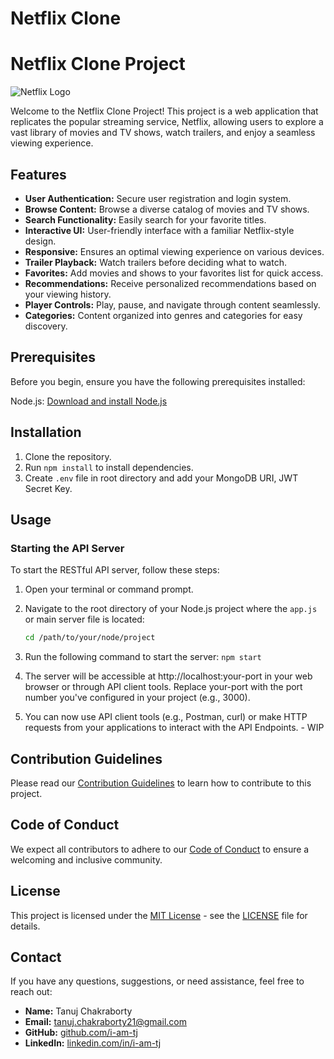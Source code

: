 # Netflix Clone

# Netflix Clone Project

![Netflix Logo](https://shorturl.at/itST9)

Welcome to the Netflix Clone Project! This project is a web application that replicates the popular streaming service, Netflix, allowing users to explore a vast library of movies and TV shows, watch trailers, and enjoy a seamless viewing experience.

## Features

- **User Authentication:** Secure user registration and login system.
- **Browse Content:** Browse a diverse catalog of movies and TV shows.
- **Search Functionality:** Easily search for your favorite titles.
- **Interactive UI:** User-friendly interface with a familiar Netflix-style design.
- **Responsive:** Ensures an optimal viewing experience on various devices.
- **Trailer Playback:** Watch trailers before deciding what to watch.
- **Favorites:** Add movies and shows to your favorites list for quick access.
- **Recommendations:** Receive personalized recommendations based on your viewing history.
- **Player Controls:** Play, pause, and navigate through content seamlessly.
- **Categories:** Content organized into genres and categories for easy discovery.


## Prerequisites

Before you begin, ensure you have the following prerequisites installed:

Node.js: [Download and install Node.js](https://nodejs.org/)

## Installation

1. Clone the repository.
2. Run `npm install` to install dependencies.
3. Create `.env` file in root directory and add your MongoDB URI, JWT Secret Key.

## Usage

### Starting the API Server

To start the RESTful API server, follow these steps:

1. Open your terminal or command prompt.

2. Navigate to the root directory of your Node.js project where the `app.js` or main server file is located:

   ```bash
   cd /path/to/your/node/project
   ```

3. Run the following command to start the server: `npm start`

4. The server will be accessible at http://localhost:your-port in your web browser or through API client tools. Replace your-port with the port number you've configured in your project (e.g., 3000).

5. You can now use API client tools (e.g., Postman, curl) or make HTTP requests from your applications to interact with the API Endpoints. - WIP


## Contribution Guidelines

Please read our [Contribution Guidelines](CONTRIBUTING.md) to learn how to contribute to this project.

## Code of Conduct

We expect all contributors to adhere to our [Code of Conduct](CODE_OF_CONDUCT.md) to ensure a welcoming and inclusive community.

## License

This project is licensed under the [MIT License](LICENSE) - see the [LICENSE](LICENSE) file for details.


## Contact

If you have any questions, suggestions, or need assistance, feel free to reach out:

- **Name:** Tanuj Chakraborty
- **Email:** tanuj.chakraborty21@gmail.com
- **GitHub:** [github.com/i-am-tj](https://github.com/i-am-tj)
- **LinkedIn:** [linkedin.com/in/i-am-tj](https://www.linkedin.com/in/i-am-tj/)

